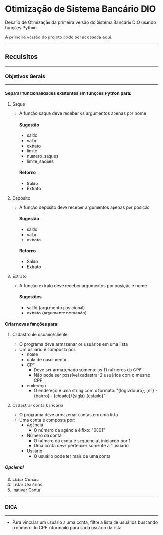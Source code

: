 # Otimização de Sistema Bancário DIO

Desafio de Otimização da primeira versão do Sistema Bancário DIO usando funções Python

A primeira versão do projeto pode ser acessada [aqui](https://github.com/ju-c-lopes/sistema-bancario-dio).

---

## Requisitos

---

### Objetivos Gerais

---

#### Separar funcionalidades existentes em funções Python para:

1. Saque
    * A função saque deve receber os argumentos apenas por nome
        #### Sugestão

        - saldo
        - valor
        - extrato
        - limite
        - numero_saques
        - limite_saques

        #### Retorno

        - Saldo
        - Extrato

2. Depósito
    * A função depósito deve receber argumentos apenas por posição
        #### Sugestão

        - saldo
        - valor
        - extrato

        #### Retorno
        - Saldo
        - Extrato

3. Extrato
    * A função extrato deve receber argumentos por posição e nome
        #### Sugestões
        - saldo (argumento posicional)
        - extrato (argumento nomeado)

#### Criar novas funções para:

1. Cadastro de usuário/cliente
    * O programa deve armazenar os usuários em uma lista
    * Um usuário é composto por:
        - nome
        - data de nascimento
        - CPF
            * Deve ser armazenado somente os 11 números do CPF
            * Não pode ser possível cadastrar 2 usuários com o mesmo CPF
        - endereço
            * O endereço é uma string com o formato:
            "{logradouro}, {n°} - {bairro} - {cidade}/{sigla} {estado}"

2. Cadastrar conta bancária
    * O programa deve armazenar contas em uma lista
    * Uma conta é composta por:
        - Agência
            * O número da agência é fixo: "0001"
        - Número da conta
            * O número da conta é sequencial, iniciando por 1
            * Uma conta deve pertencer somente a 1 usuário
        - Usuário
            * O usuário pode ter mais de uma conta

##### Opcional
3. Listar Contas
4. Listar Usuários
5. Inativar Conta

---
### DICA
---
* Para vincular um usuário a uma conta, filtre a lista de usuários buscando o número do CPF informado para cada usuário da lista.
